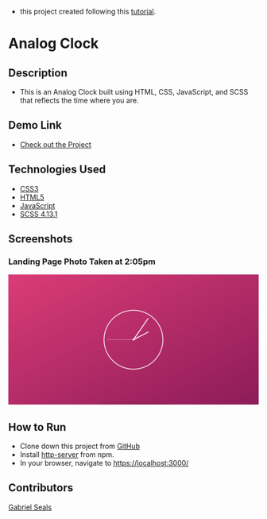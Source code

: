 * this project created following this [tutorial](https://youtu.be/okqjN_6v-pk).

# Analog Clock

## Description

* This is an Analog Clock built using HTML, CSS, JavaScript, and SCSS that reflects the time where you are.

## Demo Link

* [Check out the Project](https://analogclock-511b2.firebaseapp.com)

## Technologies Used

* [CSS3](https://www.w3.org/Style/CSS/Overview.en.html)
* [HTML5](https://html.spec.whatwg.org/multipage/)
* [JavaScript](https://www.javascript.com/)
* [SCSS 4.13.1](https://sass-lang.com/)

## Screenshots

### Landing Page Photo Taken at 2:05pm
![Landing Page Photo Taken at 2:05pm](https://raw.githubusercontent.com/gseals/Day1-31AnalogClock/master/screenshots/LandingPage205.png)

## How to Run

* Clone down this project from [GitHub](https://github.com/gseals/Day1-31AnalogClock)
* Install [http-server](https://www.npmjs.com/package/http-server) from npm.
* In your browser, navigate to [https://localhost:3000/](https://localhost:3000/)

## Contributors

[Gabriel Seals](https://github.com/gseals)
